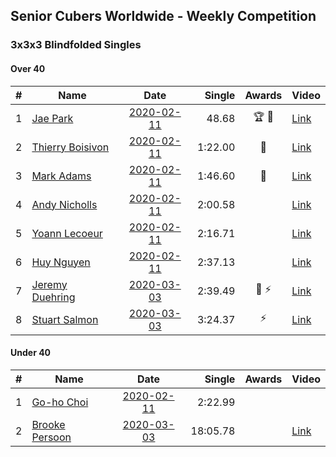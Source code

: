 ## Senior Cubers Worldwide - Weekly Competition
### 3x3x3 Blindfolded Singles

#### Over 40

| # | Name | Date | Single | Awards | Video |
| :--: | -- | :--: | --: | :--: | -- |
| 1 | [Jae Park](../persons/jae_park.md) | [2020-02-11](2020-02-11.md) | 48.68 | 🏆 🥇 | [Link](https://www.facebook.com/events/173728187264773/permalink/173945660576359/) |
| 2 | [Thierry Boisivon](../persons/thierry_boisivon.md) | [2020-02-11](2020-02-11.md) | 1:22.00 | 🥈 | [Link](https://www.facebook.com/events/173728187264773/permalink/178355273468731/) |
| 3 | [Mark Adams](../persons/mark_adams.md) | [2020-02-11](2020-02-11.md) | 1:46.60 | 🥉 | [Link](https://www.facebook.com/events/173728187264773/permalink/176409236996668/) |
| 4 | [Andy Nicholls](../persons/andy_nicholls.md) | [2020-02-11](2020-02-11.md) | 2:00.58 |  | [Link](https://www.facebook.com/events/173728187264773/permalink/174217337215858/) |
| 5 | [Yoann Lecoeur](../persons/yoann_lecoeur.md) | [2020-02-11](2020-02-11.md) | 2:16.71 |  | [Link](https://www.facebook.com/events/173728187264773/permalink/174101907227401/) |
| 6 | [Huy Nguyen](../persons/huy_nguyen.md) | [2020-02-11](2020-02-11.md) | 2:37.13 |  | [Link](https://www.facebook.com/events/173728187264773/permalink/178453600125565/) |
| 7 | [Jeremy Duehring](../persons/jeremy_duehring.md) | [2020-03-03](2020-03-03.md) | 2:39.49 | 🥉 ⚡️ | [Link](https://www.facebook.com/events/186820176097844/permalink/190947509018444/) |
| 8 | [Stuart Salmon](../persons/stuart_salmon.md) | [2020-03-03](2020-03-03.md) | 3:24.37 | ⚡ | [Link](https://www.facebook.com/events/186820176097844/permalink/188740669239128/) |

#### Under 40

| # | Name | Date | Single | Awards | Video |
| :--: | -- | :--: | --: | :--: | -- |
| 1 | [Go-ho Choi](../persons/go-ho_choi.md) | [2020-02-11](2020-02-11.md) | 2:22.99 |  | |
| 2 | [Brooke Persoon](../persons/brooke_persoon.md) | [2020-03-03](2020-03-03.md) | 18:05.78 |  | [Link](https://www.facebook.com/events/186820176097844/permalink/191609515618910/) |


<!-- Global site tag (gtag.js) - Google Analytics -->
<script async src="https://www.googletagmanager.com/gtag/js?id=UA-86348435-3"></script>
<script>window.dataLayer = window.dataLayer || []; function gtag() {dataLayer.push(arguments);} gtag('js', new Date()); gtag('config', 'UA-86348435-3');</script>
